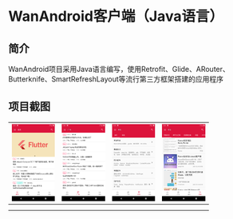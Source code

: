 # WanAndroid客户端（Java语言）

## 简介

WanAndroid项目采用Java语言编写，使用Retrofit、Glide、ARouter、Butterknife、SmartRefreshLayout等流行第三方框架搭建的应用程序

## 项目截图

| <img src="imgs\Screenshot_1613875530.png" style="zoom:15%;" /> | <img src="imgs\Screenshot_1613875592.png" style="zoom:15%;" /> | <img src="imgs\Screenshot_1613875605.png" style="zoom:15%;" /> | <img src="imgs\Screenshot_1613875611.png" style="zoom:15%;" /> |
| :----------------------------------------------------------: | :----------------------------------------------------------: | :----------------------------------------------------------: | :----------------------------------------------------------: |
|                                                              |                                                              |                                                              |                                                              |
|                                                              |                                                              |                                                              |                                                              |

